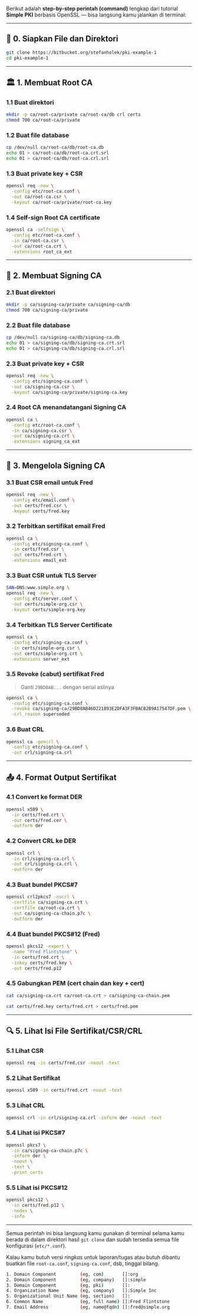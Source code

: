 Berikut adalah **step-by-step perintah (command)** lengkap dari tutorial **Simple PKI** berbasis OpenSSL — bisa langsung kamu jalankan di terminal:

---

## 🔧 **0. Siapkan File dan Direktori**

```bash
git clone https://bitbucket.org/stefanholek/pki-example-1
cd pki-example-1
```

---

## 🏛️ **1. Membuat Root CA**

### 1.1 Buat direktori

```bash
mkdir -p ca/root-ca/private ca/root-ca/db crl certs
chmod 700 ca/root-ca/private
```

### 1.2 Buat file database

```bash
cp /dev/null ca/root-ca/db/root-ca.db
echo 01 > ca/root-ca/db/root-ca.crt.srl
echo 01 > ca/root-ca/db/root-ca.crl.srl
```

### 1.3 Buat private key + CSR

```bash
openssl req -new \
  -config etc/root-ca.conf \
  -out ca/root-ca.csr \
  -keyout ca/root-ca/private/root-ca.key
```

### 1.4 Self-sign Root CA certificate

```bash
openssl ca -selfsign \
  -config etc/root-ca.conf \
  -in ca/root-ca.csr \
  -out ca/root-ca.crt \
  -extensions root_ca_ext
```

---

## 🏢 **2. Membuat Signing CA**

### 2.1 Buat direktori

```bash
mkdir -p ca/signing-ca/private ca/signing-ca/db
chmod 700 ca/signing-ca/private
```

### 2.2 Buat file database

```bash
cp /dev/null ca/signing-ca/db/signing-ca.db
echo 01 > ca/signing-ca/db/signing-ca.crt.srl
echo 01 > ca/signing-ca/db/signing-ca.crl.srl
```

### 2.3 Buat private key + CSR

```bash
openssl req -new \
  -config etc/signing-ca.conf \
  -out ca/signing-ca.csr \
  -keyout ca/signing-ca/private/signing-ca.key
```

### 2.4 Root CA menandatangani Signing CA

```bash
openssl ca \
  -config etc/root-ca.conf \
  -in ca/signing-ca.csr \
  -out ca/signing-ca.crt \
  -extensions signing_ca_ext
```

---

## 📧 **3. Mengelola Signing CA**

### 3.1 Buat CSR email untuk Fred

```bash
openssl req -new \
  -config etc/email.conf \
  -out certs/fred.csr \
  -keyout certs/fred.key
```

### 3.2 Terbitkan sertifikat email Fred

```bash
openssl ca \
  -config etc/signing-ca.conf \
  -in certs/fred.csr \
  -out certs/fred.crt \
  -extensions email_ext
```

### 3.3 Buat CSR untuk TLS Server

```bash
SAN=DNS:www.simple.org \
openssl req -new \
  -config etc/server.conf \
  -out certs/simple-org.csr \
  -keyout certs/simple-org.key
```

### 3.4 Terbitkan TLS Server Certificate

```bash
openssl ca \
  -config etc/signing-ca.conf \
  -in certs/simple-org.csr \
  -out certs/simple-org.crt \
  -extensions server_ext
```

### 3.5 Revoke (cabut) sertifikat Fred

> Ganti `29BD8AB...` dengan serial aslinya

```bash
openssl ca \
  -config etc/signing-ca.conf \
  -revoke ca/signing-ca/29BD8AB46D221893E2DFA3F3FBACB2B9A17547DF.pem \
  -crl_reason superseded
```

### 3.6 Buat CRL

```bash
openssl ca -gencrl \
  -config etc/signing-ca.conf \
  -out crl/signing-ca.crl
```

---

## 📤 **4. Format Output Sertifikat**

### 4.1 Convert ke format DER

```bash
openssl x509 \
  -in certs/fred.crt \
  -out certs/fred.cer \
  -outform der
```

### 4.2 Convert CRL ke DER

```bash
openssl crl \
  -in crl/signing-ca.crl \
  -out crl/signing-ca.crl \
  -outform der
```

### 4.3 Buat bundel PKCS#7

```bash
openssl crl2pkcs7 -nocrl \
  -certfile ca/signing-ca.crt \
  -certfile ca/root-ca.crt \
  -out ca/signing-ca-chain.p7c \
  -outform der
```

### 4.4 Buat bundel PKCS#12 (Fred)

```bash
openssl pkcs12 -export \
  -name "Fred Flintstone" \
  -in certs/fred.crt \
  -inkey certs/fred.key \
  -out certs/fred.p12
```

### 4.5 Gabungkan PEM (cert chain dan key + cert)

```bash
cat ca/signing-ca.crt ca/root-ca.crt > ca/signing-ca-chain.pem

cat certs/fred.key certs/fred.crt > certs/fred.pem
```

---

## 🔍 **5. Lihat Isi File Sertifikat/CSR/CRL**

### 5.1 Lihat CSR

```bash
openssl req -in certs/fred.csr -noout -text
```

### 5.2 Lihat Sertifikat

```bash
openssl x509 -in certs/fred.crt -noout -text
```

### 5.3 Lihat CRL

```bash
openssl crl -in crl/signing-ca.crl -inform der -noout -text
```

### 5.4 Lihat isi PKCS#7

```bash
openssl pkcs7 \
  -in ca/signing-ca-chain.p7c \
  -inform der \
  -noout \
  -text \
  -print_certs
```

### 5.5 Lihat isi PKCS#12

```bash
openssl pkcs12 \
  -in certs/fred.p12 \
  -nodes \
  -info
```

---

Semua perintah ini bisa langsung kamu gunakan di terminal selama kamu berada di dalam direktori hasil `git clone` dan sudah tersedia semua file konfigurasi (`etc/*.conf`).

Kalau kamu butuh versi *ringkas* untuk laporan/tugas atau butuh dibantu buatkan file `root-ca.conf`, `signing-ca.conf`, dsb, tinggal bilang.

```bash
1. Domain Component         (eg, com)       []:org
2. Domain Component         (eg, company)   []:simple
3. Domain Component         (eg, pki)       []:
4. Organization Name        (eg, company)   []:Simple Inc
5. Organizational Unit Name (eg, section)   []:
6. Common Name              (eg, full name) []:Fred Flintstone
7. Email Address            (eg, name@fqdn) []:fred@simple.org
```
